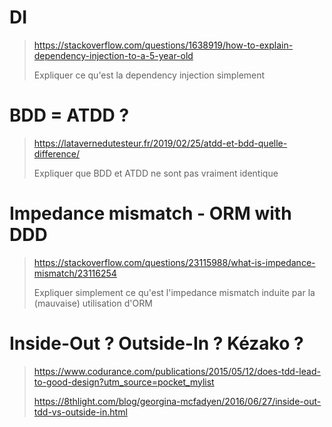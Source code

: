# DI

> <https://stackoverflow.com/questions/1638919/how-to-explain-dependency-injection-to-a-5-year-old>
> 
> Expliquer ce qu'est la dependency injection simplement

# BDD = ATDD ?

> <https://latavernedutesteur.fr/2019/02/25/atdd-et-bdd-quelle-difference/>
>
> Expliquer que BDD et ATDD ne sont pas vraiment identique

# Impedance mismatch - ORM with DDD

> <https://stackoverflow.com/questions/23115988/what-is-impedance-mismatch/23116254>
>
> Expliquer simplement ce qu'est l'impedance mismatch induite par la (mauvaise) utilisation d'ORM

# Inside-Out ? Outside-In ? Kézako ?

> <https://www.codurance.com/publications/2015/05/12/does-tdd-lead-to-good-design?utm_source=pocket_mylist>
> 
> <https://8thlight.com/blog/georgina-mcfadyen/2016/06/27/inside-out-tdd-vs-outside-in.html>
